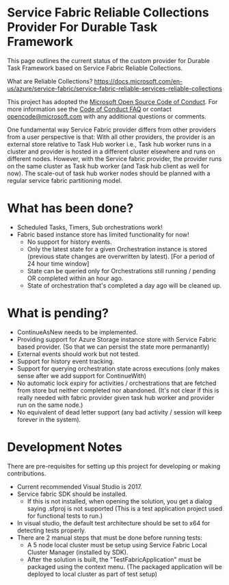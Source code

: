 Service Fabric Reliable Collections Provider For Durable Task Framework
======================
This page outlines the current status of the custom provider for Durable Task Framework based on Service Fabric Reliable Collections.

What are Reliable Collections?
https://docs.microsoft.com/en-us/azure/service-fabric/service-fabric-reliable-services-reliable-collections

This project has adopted the [Microsoft Open Source Code of Conduct](https://opensource.microsoft.com/codeofconduct/). 
For more information see the [Code of Conduct FAQ](https://opensource.microsoft.com/codeofconduct/faq/) or contact [opencode@microsoft.com](mailto:opencode@microsoft.com) with any additional questions or comments.

One fundamental way Service Fabric provider differs from other providers from a user perspective is that: 
With all other providers, the provider is an external store relative to Task Hub worker i.e., Task hub worker runs in a cluster and provider is hosted in a different cluster elsewhere and runs on different nodes.
However, with the Service fabric provider, the provider runs on the same cluster as Task hub worker (and Task hub client as well for now). The scale-out of task hub worker nodes should be planned with a regular service fabric partitioning model.

What has been done?
======================
* Scheduled Tasks, Timers, Sub orchestrations work!
* Fabric based instance store has limited functionality for now!
  * No support for history events.
  * Only the latest state for a given Orchestration instance is stored (previous state changes are overwritten by latest). [For a period of 24 hour time window]
  * State can be queried only for Orchestrations still running / pending OR completed within an hour ago.
  * State of orchestration that's completed a day ago will be cleaned up.


What is pending?
======================
* ContinueAsNew needs to be implemented.
* Providing support for Azure Storage instance store with Service Fabric based provider. (So that we can persist the state more permanantly)
* External events should work but not tested.
* Support for history event tracking.
* Support for querying orchestration state across executions (only makes sense after we add support for ContinueWith)
* No automatic lock expiry for activities / orchestrations that are fetched from store but neither completed nor abandoned. (It's not clear if this is really needed with fabric provider given task hub worker and provider run on the same node.)
* No equivalent of dead letter support (any bad activity / session will keep forever in the system).

Development Notes
======================
There are pre-requisites for setting up this project for developing or making contributions.
* Current recommended Visual Studio is 2017.
* Service fabric SDK should be installed. 
  * If this is not installed, when opening the solution, you get a dialog saying .sfproj is not supported (This is a test application project used for functional tests to run.)
* In visual studio, the default test architecture should be set to x64 for detecting tests properly.
* There are 2 manual steps that must be done before running tests:
  * A 5 node local cluster must be setup using Service Fabric Local Cluster Manager (installed by SDK).
  * After the solution is built, the "TestFabricApplication" must be packaged using the context menu. (The packaged application will be deployed to local cluster as part of test setup)
